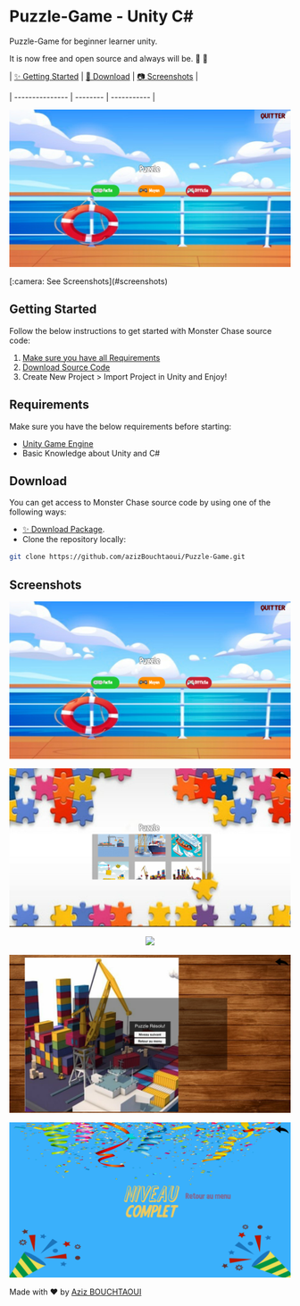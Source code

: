 # Puzzle-Game - Unity C#
 Puzzle-Game for beginner learner unity.
 
It is now free and open source and always will be. :clap: :tada:

| [:sparkles: Getting Started](#getting-started) | [:rocket: Download](#download) | [:camera: Screenshots](#screenshots) |  

| --------------- | -------- | ----------- |

<p align="center">
  <img src="https://github.com/azizBouchtaoui/Puzzle-Game/blob/main/Assets/Sprites/menu.PNG" />
</p>
[:camera: See Screenshots](#screenshots)

## Getting Started

Follow the below instructions to get started with Monster Chase source code:

1. [Make sure you have all Requirements](#requirements)
2. [Download Source Code](#download)
3. Create New Project > Import Project in Unity and Enjoy!

## Requirements

Make sure you have the below requirements before starting:

- [Unity Game Engine](https://unity3d.com)
- Basic Knowledge about Unity and C#

## Download

You can get access to Monster Chase source code by using one of the following ways:

- [:sparkles: Download Package](https://github.com/azizBouchtaoui/Puzzle-Game/raw/main/Puzzle-Game.unitypackage).
- Clone the repository locally:

```bash
git clone https://github.com/azizBouchtaoui/Puzzle-Game.git
```

## Screenshots

<p align="center">
  <img src="https://github.com/azizBouchtaoui/Puzzle-Game/blob/main/Assets/Sprites/menu.PNG" />
</p>

<p align="center">
  <img src="https://github.com/azizBouchtaoui/Puzzle-Game/blob/main/Assets/Sprites/Images.PNG" />
</p>

<p align="center">
  <img src="https://https://github.com/azizBouchtaoui/Puzzle-Game/blob/main/Assets/Sprites/gameTable.PNG" />
</p>

<p align="center">
  <img src="https://github.com/azizBouchtaoui/Puzzle-Game/blob/main/Assets/Sprites/Puzle-Resolu.PNG" />
</p>

<p align="center">
  <img src="https://github.com/azizBouchtaoui/Puzzle-Game/blob/main/Assets/Sprites/niveauComplete.PNG" />
</p>


Made with :heart: by [Aziz BOUCHTAOUI](https://github.com/azizBouchtaoui)

